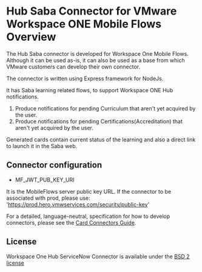 # Hub Saba Connector for VMware Workspace ONE Mobile Flows Overview

The Hub Saba connector is developed for Workspace One Mobile Flows. Although it can be used as-is, it can also be used as a base from which VMware customers can develop their own connector.

The connector is written using Express framework for NodeJs. 

It has Saba learning related flows, to support Workspace ONE Hub notifications. 
1. Produce notifications for pending Curriculum that aren't yet acquired by the user.
2. Produce notifications for pending Certifications(Accreditation) that aren't yet acquired by the user.

Generated cards contain current status of the learning and also a direct link to launch it in the Saba web. 

## Connector configuration
- MF_JWT_PUB_KEY_URI

It is the MobileFlows server public key URL. If the connector to be associated with prod, please use:
'https://prod.hero.vmwservices.com/security/public-key'


For a detailed, language-neutral, specification for how to develop connectors, please see the
[Card Connectors Guide](https://github.com/vmware-samples/card-connectors-guide).

## License

Workspace One Hub ServiceNow Connector is available under the [BSD 2 license](https://github.com/vmware/connectors-workspace-one/blob/master/LICENSE.txt)
